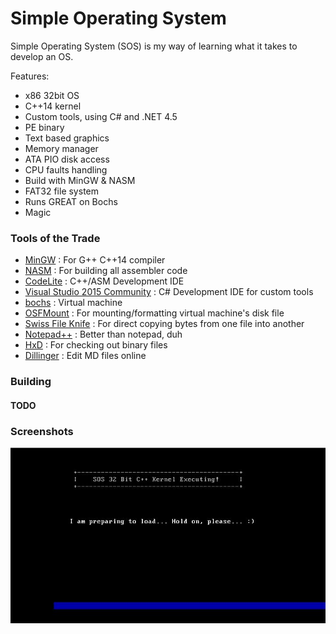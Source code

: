 # Simple Operating System

Simple Operating System (SOS) is my way of learning what it takes to develop an OS.

Features:
  - x86 32bit OS
  - C++14 kernel
  - Custom tools, using C# and .NET 4.5
  - PE binary
  - Text based graphics
  - Memory manager
  - ATA PIO disk access
  - CPU faults handling
  - Build with MinGW & NASM
  - FAT32 file system
  - Runs GREAT on Bochs
  - Magic

### Tools of the Trade
- [MinGW] : For G++ C++14 compiler
- [NASM] : For building all assembler code
- [CodeLite] : C++/ASM Development IDE
- [Visual Studio 2015 Community][vs2015] : C# Development IDE for custom tools
- [bochs] : Virtual machine
- [OSFMount] : For mounting/formatting virtual machine's disk file
- [Swiss File Knife][sfk] : For direct copying bytes from one file into another
- [Notepad++][npp] : Better than notepad, duh
- [HxD] : For checking out binary files
- [Dillinger] : Edit MD files online

[mingw]: <http://www.mingw.org/>
[nasm]: <http://www.nasm.us/>
[codelite]: <http://codelite.org/>
[vs2015]: <https://www.visualstudio.com/en-us/products/visual-studio-community-vs.aspx>
[bochs]: <http://bochs.sourceforge.net/>
[osfmount]: <http://www.osforensics.com/tools/mount-disk-images.html>
[sfk]: <http://stahlworks.com/dev/swiss-file-knife.html>
[npp]: <https://notepad-plus-plus.org/>
[hxd]: <https://mh-nexus.de/en/hxd/>
[dillinger]: <http://dillinger.io/>

### Building
#### TODO

### Screenshots
![loading](https://raw.githubusercontent.com/darkhunterbg/sos/master/screenshots/loading.JPG)
